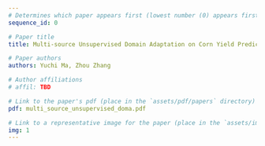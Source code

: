 ```yaml
---
# Determines which paper appears first (lowest number (0) appears first)
sequence_id: 0

# Paper title
title: Multi-source Unsupervised Domain Adaptation on Corn Yield Prediction (Oral)

# Paper authors
authors: Yuchi Ma, Zhou Zhang

# Author affiliations
# affil: TBD

# Link to the paper's pdf (place in the `assets/pdf/papers` directory)
pdf: multi_source_unsupervised_doma.pdf

# Link to a representative image for the paper (place in the `assets/img/papers` directory)
img: 1
---
```

